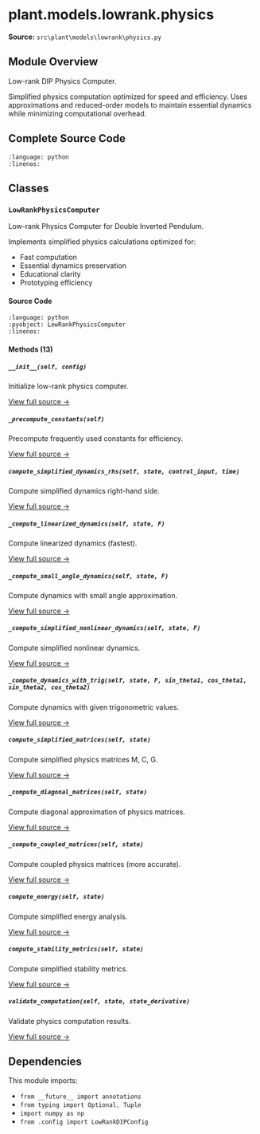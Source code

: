 # plant.models.lowrank.physics

**Source:** `src\plant\models\lowrank\physics.py`

## Module Overview

Low-rank DIP Physics Computer.

Simplified physics computation optimized for speed and efficiency.
Uses approximations and reduced-order models to maintain essential
dynamics while minimizing computational overhead.

## Complete Source Code

```{literalinclude} ../../../src/plant/models/lowrank/physics.py
:language: python
:linenos:
```



## Classes

### `LowRankPhysicsComputer`

Low-rank Physics Computer for Double Inverted Pendulum.

Implements simplified physics calculations optimized for:
- Fast computation
- Essential dynamics preservation
- Educational clarity
- Prototyping efficiency

#### Source Code

```{literalinclude} ../../../src/plant/models/lowrank/physics.py
:language: python
:pyobject: LowRankPhysicsComputer
:linenos:
```

#### Methods (13)

##### `__init__(self, config)`

Initialize low-rank physics computer.

[View full source →](#method-lowrankphysicscomputer-__init__)

##### `_precompute_constants(self)`

Precompute frequently used constants for efficiency.

[View full source →](#method-lowrankphysicscomputer-_precompute_constants)

##### `compute_simplified_dynamics_rhs(self, state, control_input, time)`

Compute simplified dynamics right-hand side.

[View full source →](#method-lowrankphysicscomputer-compute_simplified_dynamics_rhs)

##### `_compute_linearized_dynamics(self, state, F)`

Compute linearized dynamics (fastest).

[View full source →](#method-lowrankphysicscomputer-_compute_linearized_dynamics)

##### `_compute_small_angle_dynamics(self, state, F)`

Compute dynamics with small angle approximation.

[View full source →](#method-lowrankphysicscomputer-_compute_small_angle_dynamics)

##### `_compute_simplified_nonlinear_dynamics(self, state, F)`

Compute simplified nonlinear dynamics.

[View full source →](#method-lowrankphysicscomputer-_compute_simplified_nonlinear_dynamics)

##### `_compute_dynamics_with_trig(self, state, F, sin_theta1, cos_theta1, sin_theta2, cos_theta2)`

Compute dynamics with given trigonometric values.

[View full source →](#method-lowrankphysicscomputer-_compute_dynamics_with_trig)

##### `compute_simplified_matrices(self, state)`

Compute simplified physics matrices M, C, G.

[View full source →](#method-lowrankphysicscomputer-compute_simplified_matrices)

##### `_compute_diagonal_matrices(self, state)`

Compute diagonal approximation of physics matrices.

[View full source →](#method-lowrankphysicscomputer-_compute_diagonal_matrices)

##### `_compute_coupled_matrices(self, state)`

Compute coupled physics matrices (more accurate).

[View full source →](#method-lowrankphysicscomputer-_compute_coupled_matrices)

##### `compute_energy(self, state)`

Compute simplified energy analysis.

[View full source →](#method-lowrankphysicscomputer-compute_energy)

##### `compute_stability_metrics(self, state)`

Compute simplified stability metrics.

[View full source →](#method-lowrankphysicscomputer-compute_stability_metrics)

##### `validate_computation(self, state, state_derivative)`

Validate physics computation results.

[View full source →](#method-lowrankphysicscomputer-validate_computation)



## Dependencies

This module imports:

- `from __future__ import annotations`
- `from typing import Optional, Tuple`
- `import numpy as np`
- `from .config import LowRankDIPConfig`
